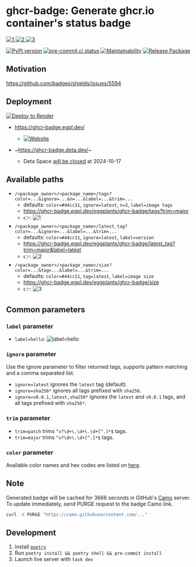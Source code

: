 # ghcr-badge: Generate ghcr.io container's status badge

[![1] ![2] ![3]](https://github.com/eggplants/ghcr-badge/pkgs/container/ghcr-badge)

[![PyPI version](
  <https://badge.fury.io/py/ghcr-badge.svg>
  )](
  <https://badge.fury.io/py/ghcr-badge>
) [![pre-commit.ci status](
  <https://results.pre-commit.ci/badge/github/eggplants/ghcr-badge/master.svg>
  )](
  <https://results.pre-commit.ci/latest/github/eggplants/ghcr-badge/master>
) [![Maintainability](
  <https://api.codeclimate.com/v1/badges/f77401f6fb543dd8c436/maintainability>
  )](
  <https://codeclimate.com/github/eggplants/ghcr-badge/maintainability>
) [![Release Package](
  <https://github.com/eggplants/ghcr-badge/actions/workflows/release.yml/badge.svg>
  )](
  <https://github.com/eggplants/ghcr-badge/actions/workflows/release.yml>
)

## Motivation

<https://github.com/badges/shields/issues/5594>

## Deployment

[![Deploy to Render]](https://render.com/deploy?repo=https://github.com/eggplants/ghcr-badge)

- <https://ghcr-badge.egpl.dev/>
  - [![Website](https://img.shields.io/website?label=egpl.dev&url=https%3A%2F%2Fghcr-badge.egpl.dev)](https://ghcr-badge.egpl.dev)

- ~<https://ghcr-badge.deta.dev/>~
  - Deta Space [will be closed](https://deta.space/sunset) at 2024-10-17

[Deploy to Render]: <https://render.com/images/deploy-to-render-button.svg>

## Available paths

- `/<package_owner>/<package_name>/tags?color=...&ignore=...&n=...&label=...&trim=...`
  - defaults: `color=#44cc11`, `ignore=latest`, `n=3`, `label=image tags`
  - <https://ghcr-badge.egpl.dev/eggplants/ghcr-badge/tags?trim=major>
  - 👉: ![1]
- `/<package_owner>/<package_name>/latest_tag?color=...&ignore=...&label=...&trim=...`
  - defaults: `color=#44cc11`, `ignore=latest`, `label=version`
  - <https://ghcr-badge.egpl.dev/eggplants/ghcr-badge/latest_tag?trim=major&label=latest>
  - 👉: ![2]
- `/<package_owner>/<package_name>/size?color=...&tag=...&label=...&trim=...`
  - defaults: `color=#44cc11`, `tag=latest`, `label=image size`
  - <https://ghcr-badge.egpl.dev/eggplants/ghcr-badge/size>
  - 👉: ![3]

## Common parameters

### `label` parameter

- `label=hello`: ![label=hello](https://ghcr-badge.egpl.dev/eggplants/ghcr-badge/tags?trim=major&label=hello)

### `ignore` parameter

Use the ignore parameter to filter returned tags, supports pattern matching and a comma separated list.

- `ignore=latest` ignores the `latest` tag (default).
- `ignore=sha256*` ignores all tags prefixed with `sha256`.
- `ignore=v0.0.1,latest,sha256*` ignores the `latest` and `v0.0.1` tags, and all tags prefixed with `sha256*`.

### `trim` parameter

- `trim=patch` trims `^v?\d+\.\d+\.\d+[^.]*$` tags.
- `trim=major` trims `^v?\d+\.\d+[^.]*$` tags.

### `color` parameter

Available color names and hex codes are listed on [here](https://github.com/jongracecox/anybadge#colors).

## Note

Generated badge will be cached for 3666 seconds in GitHub's [Camo](https://github.com/atmos/camo) server.
To update immediately, send PURGE request to the badge Camo link.

```bash
curl -X PURGE "https://camo.githubusercontent.com/..."
```

[1]: <https://ghcr-badge.egpl.dev/eggplants/ghcr-badge/tags?trim=major>
[2]: <https://ghcr-badge.egpl.dev/eggplants/ghcr-badge/latest_tag?trim=major&label=latest>
[3]: <https://ghcr-badge.egpl.dev/eggplants/ghcr-badge/size>

## Development

1. Install [`poetry`](https://python-poetry.org/docs/#installation)
1. Run `poetry install && poetry shell && pre-commit install`
1. Launch live server with `task dev`
